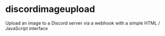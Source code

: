 # discordimageupload
Upload an image to a Discord server via a webhook with a simple HTML / JavaScript interface
